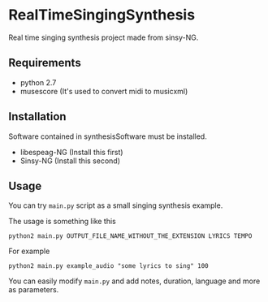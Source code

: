 # RealTimeSingingSynthesis
Real time singing synthesis project made from sinsy-NG.

## Requirements
- python 2.7
- musescore (It's used to convert midi to musicxml)

## Installation

Software contained in synthesisSoftware must be installed. 

- libespeag-NG (Install this first)
- Sinsy-NG (Install this second)

## Usage

You can try `main.py` script as a small singing synthesis example.

The usage is something like this
```
python2 main.py OUTPUT_FILE_NAME_WITHOUT_THE_EXTENSION LYRICS TEMPO
```

For example
```
python2 main.py example_audio "some lyrics to sing" 100
```

You can easily modify `main.py` and add notes, duration, language and more as parameters.
